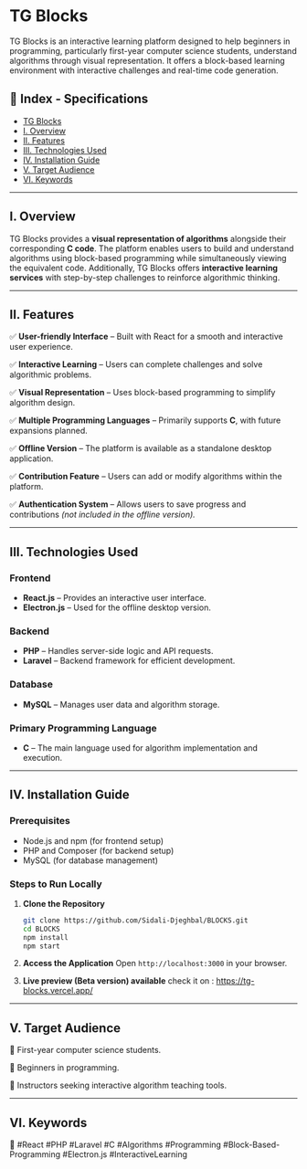 # TG Blocks

TG Blocks is an interactive learning platform designed to help beginners in programming, particularly first-year computer science students, understand algorithms through visual representation. It offers a block-based learning environment with interactive challenges and real-time code generation.

## 📌 Index - Specifications

- [TG Blocks](#tg-blocks)
- [I. Overview](#i-overview)
- [II. Features](#ii-features)
- [III. Technologies Used](#iii-technologies-used)
- [IV. Installation Guide](#iv-installation-guide)
- [V. Target Audience](#v-target-audience)
- [VI. Keywords](#vi-keywords)

---

## I. Overview

TG Blocks provides a **visual representation of algorithms** alongside their corresponding **C code**. The platform enables users to build and understand algorithms using block-based programming while simultaneously viewing the equivalent code. Additionally, TG Blocks offers **interactive learning services** with step-by-step challenges to reinforce algorithmic thinking.

---

## II. Features

✅ **User-friendly Interface** – Built with React for a smooth and interactive user experience.

✅ **Interactive Learning** – Users can complete challenges and solve algorithmic problems.

✅ **Visual Representation** – Uses block-based programming to simplify algorithm design.

✅ **Multiple Programming Languages** – Primarily supports **C**, with future expansions planned.

✅ **Offline Version** – The platform is available as a standalone desktop application.

✅ **Contribution Feature** – Users can add or modify algorithms within the platform.

✅ **Authentication System** – Allows users to save progress and contributions *(not included in the offline version).*

---

## III. Technologies Used

### Frontend
- **React.js** – Provides an interactive user interface.
- **Electron.js** – Used for the offline desktop version.

### Backend
- **PHP** – Handles server-side logic and API requests.
- **Laravel** – Backend framework for efficient development.

### Database
- **MySQL** – Manages user data and algorithm storage.

### Primary Programming Language
- **C** – The main language used for algorithm implementation and execution.

---

## IV. Installation Guide

### Prerequisites
- Node.js and npm (for frontend setup)
- PHP and Composer (for backend setup)
- MySQL (for database management)

### Steps to Run Locally

1. **Clone the Repository**
   ```sh
   git clone https://github.com/Sidali-Djeghbal/BLOCKS.git
   cd BLOCKS
   npm install
   npm start
   ```

2. **Access the Application**
   Open `http://localhost:3000` in your browser.

3. **Live preview (Beta version) available**
   check it on : https://tg-blocks.vercel.app/

---

## V. Target Audience

🎯 First-year computer science students.

🎯 Beginners in programming.

🎯 Instructors seeking interactive algorithm teaching tools.

---

## VI. Keywords

🔎 #React #PHP #Laravel #C #Algorithms #Programming #Block-Based-Programming #Electron.js #InteractiveLearning
